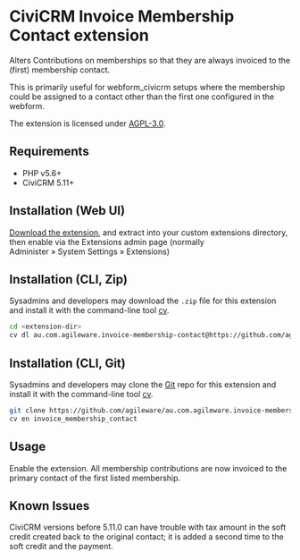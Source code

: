 # CiviCRM Invoice Membership Contact extension

Alters Contributions on memberships so that they are always invoiced to the
(first) membership contact.

This is primarily useful for webform_civicrm setups where the membership could
be assigned to a contact other than the first one configured in the webform.

The extension is licensed under [AGPL-3.0](LICENSE.txt).

## Requirements

* PHP v5.6+
* CiviCRM 5.11+

## Installation (Web UI)

[Download the extension](https://github.com/agileware/au.com.agileware.invoice-membership-contact/archive/1.0.0.zip),
and extract into your custom extensions directory, then enable via the
Extensions admin page (normally Administer » System Settings » Extensions)


## Installation (CLI, Zip)

Sysadmins and developers may download the `.zip` file for this extension and
install it with the command-line tool [cv](https://github.com/civicrm/cv).

```bash
cd <extension-dir>
cv dl au.com.agileware.invoice-membership-contact@https://github.com/agileware/au.com.agileware.invoice-membership-contact/archive/1.0.0.zip
```

## Installation (CLI, Git)

Sysadmins and developers may clone the [Git](https://en.wikipedia.org/wiki/Git)
repo for this extension and install it with the command-line tool
[cv](https://github.com/civicrm/cv).

```bash
git clone https://github.com/agileware/au.com.agileware.invoice-membership-contact.git
cv en invoice_membership_contact
```

## Usage

Enable the extension. All membership contributions are now invoiced to the
primary contact of the first listed membership.

## Known Issues

CiviCRM versions before 5.11.0 can have trouble with tax amount in the soft
credit created back to the original contact; it is added a second time to the
soft credit and the payment.
